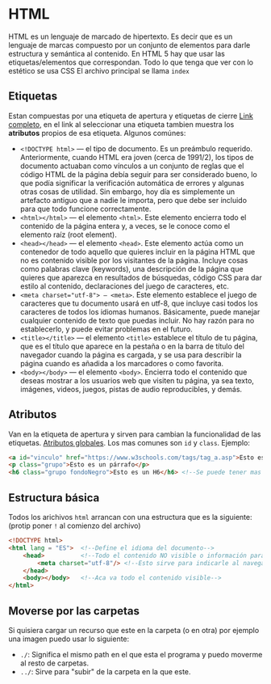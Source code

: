 # HTML

HTML es un lenguaje de marcado de hipertexto. Es decir que es un lenguaje de marcas compuesto por un conjunto de elementos para darle estructura y semántica al contenido. En HTML 5 hay que usar las etiquetas/elementos que correspondan. Todo lo que tenga que ver con lo estético se usa CSS
El archivo principal se llama `index`

## Etiquetas
Estan compuestas por una etiqueta de apertura y etiquetas de cierre [Link completo](https://www.w3schools.com/tags/), en el link al seleccionar una etiqueta tambien muestra los **atributos** propios de esa etiqueta. Algunos comúnes:

- `<!DOCTYPE html>` — el tipo de documento. Es un preámbulo requerido. Anteriormente, cuando HTML era joven (cerca de 1991/2), los tipos de documento actuaban como vínculos a un conjunto de reglas que el código HTML de la página debía seguir para ser considerado bueno, lo que podía significar la verificación automática de errores y algunas otras cosas de utilidad. Sin embargo, hoy día es simplemente un artefacto antiguo que a nadie le importa, pero que debe ser incluido para que todo funcione correctamente.
- `<html></html>` — el elemento `<html>`. Este elemento encierra todo el contenido de la página entera y, a veces, se le conoce como el elemento raíz (root element).
- `<head></head>` — el elemento `<head>`. Este elemento actúa como un contenedor de todo aquello que quieres incluir en la página HTML que no es contenido visible por los visitantes de la página. Incluye cosas como palabras clave (keywords), una descripción de la página que quieres que aparezca en resultados de búsquedas, código CSS para dar estilo al contenido, declaraciones del juego de caracteres, etc.
- `<meta charset="utf-8"> — <meta>`. Este elemento establece el juego de caracteres que tu documento usará en utf-8, que incluye casi todos los caracteres de todos los idiomas humanos. Básicamente, puede manejar cualquier contenido de texto que puedas incluir. No hay razón para no establecerlo, y puede evitar problemas en el futuro.
- `<title></title>` — el elemento `<title>` establece el título de tu página, que es el título que aparece en la pestaña o en la barra de título del navegador cuando la página es cargada, y se usa para describir la página cuando es añadida a los marcadores o como favorita.
- `<body></body>` — el elemento `<body>`. Encierra todo el contenido que deseas mostrar a los usuarios web que visiten tu página, ya sea texto, imágenes, videos, juegos, pistas de audio reproducibles, y demás.
  
## Atributos
Van en la etiqueta de apertura y sirven para cambian la funcionalidad de las etiquetas. [Atributos globales](https://www.w3schools.com/tags/ref_standardattributes.asp).
Los mas comunes son `id` y `class`. Ejemplo:
```html
<a id="vinculo" href="https://www.w3schools.com/tags/tag_a.asp">Esto es un hipervinculo"</a>
<p class="grupo">Esto es un párrafo</p>
<h6 class="grupo fondoNegro">Esto es un H6</h6> <!--Se puede tener mas de una clase-->
```

## Estructura básica
Todos los arichivos `html` arrancan con una estructura que es la siguiente: (protip poner `!` al comienzo del archivo)
```html
<!DOCTYPE html>
<html lang = "ES">  <!--Define el idioma del documento-->
    <head>          <!--Todo el contenido NO visible o información para el navegador-->
        <meta charset="utf-8"/> <!--Esto sirve para indicarle al navegador que caracteres se van a utilizar-->
    </head> 
    <body></body>   <!--Aca va todo el contenido visible-->
</html>
```

## Moverse por las carpetas
Si quisiera cargar un recurso que este en la carpeta (o en otra) por ejemplo una imagen puedo usar lo siguiente:
- `./`: Significa el mismo path en el que esta el programa y puedo moverme al resto de carpetas.
- `../`: Sirve para "subir" de la carpeta en la que este.